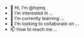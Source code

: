- 👋 Hi, I’m @hqmq
- 👀 I’m interested in ...
- 🌱 I’m currently learning ...
- 💞️ I’m looking to collaborate on ...
- 📫 How to reach me ...

<!---
hqmq/hqmq is a ✨ special ✨ repository because its `README.md` (this file) appears on your GitHub profile.
You can click the Preview link to take a look at your changes.
--->
